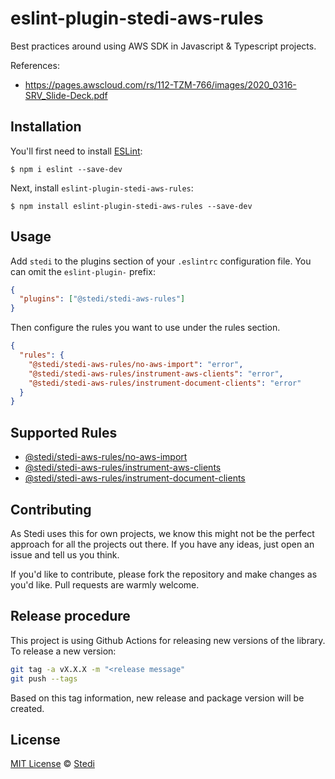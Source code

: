 # eslint-plugin-stedi-aws-rules

Best practices around using AWS SDK in Javascript & Typescript projects.

References:

- https://pages.awscloud.com/rs/112-TZM-766/images/2020_0316-SRV_Slide-Deck.pdf

## Installation

You'll first need to install [ESLint](http://eslint.org):

```
$ npm i eslint --save-dev
```

Next, install `eslint-plugin-stedi-aws-rules`:

```
$ npm install eslint-plugin-stedi-aws-rules --save-dev
```

## Usage

Add `stedi` to the plugins section of your `.eslintrc` configuration file. You can omit the `eslint-plugin-` prefix:

```json
{
  "plugins": ["@stedi/stedi-aws-rules"]
}
```

Then configure the rules you want to use under the rules section.

```json
{
  "rules": {
    "@stedi/stedi-aws-rules/no-aws-import": "error",
    "@stedi/stedi-aws-rules/instrument-aws-clients": "error",
    "@stedi/stedi-aws-rules/instrument-document-clients": "error"
  }
}
```

## Supported Rules

- [@stedi/stedi-aws-rules/no-aws-import](docs/rules/no-aws-import.md)
- [@stedi/stedi-aws-rules/instrument-aws-clients](docs/rules/instrument-aws-clients.md)
- [@stedi/stedi-aws-rules/instrument-document-clients](docs/rules/instrument-document-clients.md)

## Contributing

As Stedi uses this for own projects, we know this might not be the perfect approach for all the projects out there. If you have any ideas, just open an issue and tell us you think.

If you'd like to contribute, please fork the repository and make changes as you'd like. Pull requests are warmly welcome.

## Release procedure

This project is using Github Actions for releasing new versions of the library. To release a new version:

```sh
git tag -a vX.X.X -m "<release message"
git push --tags
```

Based on this tag information, new release and package version will be created.

## License

[MIT License](https://opensource.org/licenses/MIT) © [Stedi](https://stedi.com)
